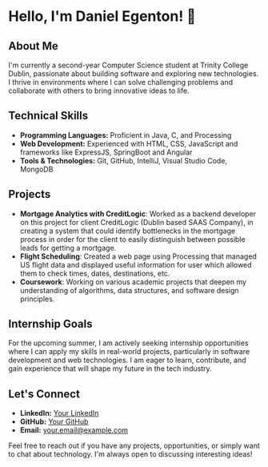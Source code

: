 # Hello, I'm Daniel Egenton! 👋

## About Me
I'm currently a second-year Computer Science student at Trinity College Dublin, passionate about building software and exploring new technologies. I thrive in environments where I can solve challenging problems and collaborate with others to bring innovative ideas to life.

## Technical Skills
- **Programming Languages:** Proficient in Java, C, and Processing
- **Web Development:** Experienced with HTML, CSS, JavaScript and frameworks like ExpressJS, SpringBoot and Angular
- **Tools & Technologies:** Git, GitHub, IntelliJ, Visual Studio Code, MongoDB

## Projects
- **Mortgage Analytics with CreditLogic**: Worked as a backend developer on this project for client CreditLogic (Dublin based SAAS Company), in creating a system that could identify
  bottlenecks in the mortgage process in order for the client to easily distinguish between possible leads for getting a mortgage.
- **Flight Scheduling**: Created a web page using Processing that managed US flight data and displayed useful information for user which allowed them to check times, dates, destinations, etc.
- **Coursework**: Working on various academic projects that deepen my understanding of algorithms, data structures, and software design principles.

## Internship Goals
For the upcoming summer, I am actively seeking internship opportunities where I can apply my skills in real-world projects, particularly in software development and web technologies. I am eager to learn, contribute, and gain experience that will shape my future in the tech industry.

## Let's Connect
- **LinkedIn:** [Your LinkedIn](https://www.linkedin.com/in/your-linkedin-id)
- **GitHub:** [Your GitHub](https://github.com/your-github-username)
- **Email:** your.email@example.com

Feel free to reach out if you have any projects, opportunities, or simply want to chat about technology. I'm always open to discussing interesting ideas!
